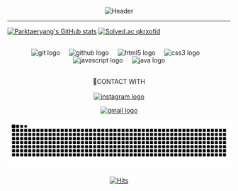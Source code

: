 


<div align="center">
  
![Header](https://capsule-render.vercel.app/api?type=waving&height=300&color=gradient&text=DevR&section=header&reversal=true&textBg=false&fontAlign=50&fontSize=42)

</div>

---

<div align="left">

[![Parktaeryang's GitHub stats](https://github-readme-stats.vercel.app/api?username=Parktaeryang)](https://github.com/anuraghazra/github-readme-stats)
[![Solved.ac
qkrxofid](http://mazassumnida.wtf/api/generate_badge?boj=qkrxofid)](https://solved.ac/qkrxofid)

</div>

<div align="center">
   
  <BR>
  <img src="https://cdn.jsdelivr.net/gh/devicons/devicon/icons/git/git-original.svg" height="40" alt="git logo"  />
  <img width="12" />
  <img src="https://cdn.jsdelivr.net/gh/devicons/devicon/icons/github/github-original.svg" height="40" alt="github logo"  />
  <img width="12" />
  <img src="https://cdn.jsdelivr.net/gh/devicons/devicon/icons/html5/html5-original.svg" height="40" alt="html5 logo"  />
  <img width="12" />
  <img src="https://cdn.jsdelivr.net/gh/devicons/devicon/icons/css3/css3-original.svg" height="40" alt="css3 logo"  />
  <img width="12" />
  <img src="https://cdn.jsdelivr.net/gh/devicons/devicon/icons/javascript/javascript-original.svg" height="40" alt="javascript logo"  />
  <img width="12" />
  <img src="https://cdn.jsdelivr.net/gh/devicons/devicon/icons/java/java-original.svg" height="40" alt="java logo"  />
  
  </div>

<div align="center">

<BR> 🔗CONTACT WITH <BR>
<BR>
 <a href="https://www.instagram.com/taeryang95"> <img src="https://img.shields.io/static/v1?message=Instagram&logo=instagram&label=&color=E4405F&logoColor=white&labelColor=&style=for-the-badge" height="35" alt="instagram logo"  /> </a>  
 
  <a href="mailto:skygve2@gmail.com"> <img src="https://img.shields.io/static/v1?message=Gmail&logo=gmail&label=&color=D14836&logoColor=white&labelColor=&style=for-the-badge" height="35" alt="gmail logo"  /> </a>
</div>


<img src="https://raw.githubusercontent.com/Parktaeryang/Parktaeryang/output/snake.svg" alt="Snake animation" />


<div align="center">

[![Hits](https://hits.seeyoufarm.com/api/count/incr/badge.svg?url=https%3A%2F%2Fgithub.com%2Fparktaeryang&count_bg=%23E59E38&title_bg=%23555555&icon=&icon_color=%23E7E7E7&title=hits&edge_flat=false)](https://hits.seeyoufarm.com)
</div>
